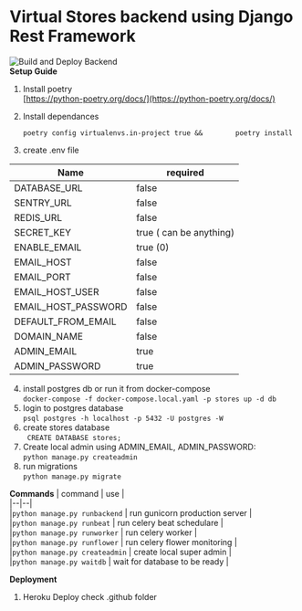 
  
      
# Virtual Stores backend using Django Rest Framework
![Build and Deploy Backend](https://github.com/ramzitannous/virtual-stores/workflows/Build%20and%20Deploy%20Backend/badge.svg?branch=master)      
 **Setup Guide**      
 1. Install poetry      
[https://python-poetry.org/docs/](https://python-poetry.org/docs/)      
      
 2. Install dependances      
      
    `poetry config virtualenvs.in-project true &&       
poetry install` 
3. create .env file      
      
      
      
| Name | required |      
|--|--|      
| DATABASE_URL | false |      
| SENTRY_URL | false |      
|REDIS_URL| false|      
|SECRET_KEY| true ( can be anything)|      
|ENABLE_EMAIL|  true (0)|      
|EMAIL_HOST| false|      
|EMAIL_PORT| false|      
|EMAIL_HOST_USER| false|      
|EMAIL_HOST_PASSWORD| false|      
|DEFAULT_FROM_EMAIL| false      
|DOMAIN_NAME| false|      
|ADMIN_EMAIL| true|      
|ADMIN_PASSWORD|true|      
 4. install postgres db or run it from docker-compose  
  `docker-compose -f docker-compose.local.yaml -p stores up -d db`  
 5. login to  postgres database    
  `psql postgres -h localhost -p 5432 -U postgres -W`    
 6. create stores database    
   ` CREATE DATABASE stores;` 
   7. Create local admin using ADMIN_EMAIL, ADMIN_PASSWORD:      
 `python manage.py createadmin`      
8. run migrations      
`python manage.py migrate`      
      
 **Commands** 
 | command | use  |      
|--|--|      
|`python manage.py runbackend` | run gunicorn production server |      
|`python manage.py runbeat` | run celery beat schedulare |      
|`python manage.py runworker` | run celery worker |      
|`python manage.py runflower` | run celery flower monitoring |      
|`python manage.py createadmin` | create local super admin |      
|`python manage.py waitdb` | wait for database to be ready |      
      
      
**Deployment** 
1. Heroku Deploy check .github folder
